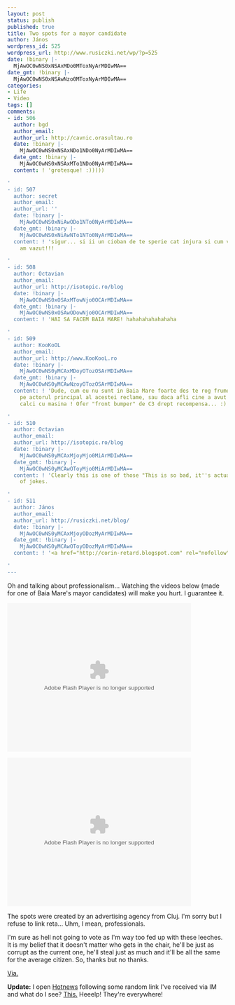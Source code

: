 ```yaml
---
layout: post
status: publish
published: true
title: Two spots for a mayor candidate
author: János
wordpress_id: 525
wordpress_url: http://www.rusiczki.net/wp/?p=525
date: !binary |-
  MjAwOC0wNS0xNSAxMDo0MToxNyArMDIwMA==
date_gmt: !binary |-
  MjAwOC0wNS0xNSAwNzo0MToxNyArMDIwMA==
categories:
- Life
- Video
tags: []
comments:
- id: 506
  author: bgd
  author_email: 
  author_url: http://cavnic.orasultau.ro
  date: !binary |-
    MjAwOC0wNS0xNSAxNDo1NDo0NyArMDIwMA==
  date_gmt: !binary |-
    MjAwOC0wNS0xNSAxMTo1NDo0NyArMDIwMA==
  content: ! 'grotesque! :)))))

'
- id: 507
  author: secret
  author_email: 
  author_url: ''
  date: !binary |-
    MjAwOC0wNS0xNiAwODo1NTo0NyArMDIwMA==
  date_gmt: !binary |-
    MjAwOC0wNS0xNiAwNTo1NTo0NyArMDIwMA==
  content: ! 'sigur... si ii un cioban de te sperie cat injura si cum vorbeste...
    am vazut!!!

'
- id: 508
  author: Octavian
  author_email: 
  author_url: http://isotopic.ro/blog
  date: !binary |-
    MjAwOC0wNS0xOSAxMTowNjo0OCArMDIwMA==
  date_gmt: !binary |-
    MjAwOC0wNS0xOSAwODowNjo0OCArMDIwMA==
  content: ! 'HAI SA FACEM BAIA MARE! hahahahahahahaha

'
- id: 509
  author: KooKoOL
  author_email: 
  author_url: http://www.KooKooL.ro
  date: !binary |-
    MjAwOC0wNS0yMCAxMDoyOTozOSArMDIwMA==
  date_gmt: !binary |-
    MjAwOC0wNS0yMCAwNzoyOTozOSArMDIwMA==
  content: ! 'Dude, cum eu nu sunt in Baia Mare foarte des te rog frumos cand il vezi
    pe actorul principal al acestei reclame, sau daca afli cine a avut ideea sa ii
    calci cu masina ! Ofer "front bumper" de C3 drept recompensa... :)

'
- id: 510
  author: Octavian
  author_email: 
  author_url: http://isotopic.ro/blog
  date: !binary |-
    MjAwOC0wNS0yMCAxMjoyMjo0MiArMDIwMA==
  date_gmt: !binary |-
    MjAwOC0wNS0yMCAwOToyMjo0MiArMDIwMA==
  content: ! 'Clearly this is one of those "This is so bad, it''s actually good" kind
    of jokes.

'
- id: 511
  author: János
  author_email: 
  author_url: http://rusiczki.net/blog/
  date: !binary |-
    MjAwOC0wNS0yMCAxMjoyODozMyArMDIwMA==
  date_gmt: !binary |-
    MjAwOC0wNS0yMCAwOToyODozMyArMDIwMA==
  content: ! '<a href="http://corin-retard.blogspot.com" rel="nofollow">http://corin-retard.blogspot.com</a>

'
---
```

<p>Oh and talking about professionalism... Watching the videos below (made for one of Baia Mare's mayor candidates) will make you hurt. I guarantee it.</p>
<p><object width="420" height="339" id="flvplayer"><param name="movie" value="http://files.indavideo.hu/player/vc_o.swf?vID=bb41d06349" /><param name="menu" value="false" /><embed src="http://files.indavideo.hu/player/vc_o.swf?vID=bb41d06349" width="420" height="339" name="flvplayer" type="application/x-shockwave-flash" /></object></p>
<p><object width="420" height="339" id="flvplayer"><param name="movie" value="http://files.indavideo.hu/player/vc_o.swf?vID=2459939cb6" /><param name="menu" value="false" /><embed src="http://files.indavideo.hu/player/vc_o.swf?vID=2459939cb6" width="420" height="339" name="flvplayer" type="application/x-shockwave-flash" /></object></p>
<p>The spots were created by an advertising agency from Cluj. I'm sorry but I refuse to link reta... Uhm, I mean, professionals.</p>
<p>I'm sure as hell not going to vote as I'm way too fed up with these leeches. It is my belief that it doesn't matter who gets in the chair, he'll be just as corrupt as the current one, he'll steal just as much and it'll be all the same for the average citizen. So, thanks but no thanks.</p>
<p><a href="http://tiribonflax.blogspot.com/2008/05/cu-mult-tristee-despre-campania.html">Via.</a></p>
<p><strong>Update:</strong> I open <a href="http://hotnews.ro">Hotnews</a> following some random link I've received via IM and what do I see? <a href="http://www.rusiczki.net/blog/blogpics/google-adsense-corin-primar.png">This.</a> Heeelp! They're everywhere!</p>
